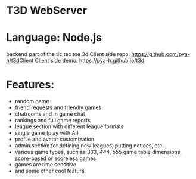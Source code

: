 # T3D WebServer
# Language: Node.js
backend part of the tic tac toe 3d
Client side repo: https://github.com/pya-h/t3dClient
Client side demo: https://pya-h.github.io/t3d

# Features:
* random game
* friend requests and friendly games
* chatrooms and in game chat
* rankings and full game reports
* league section with different league formats
* single game (play with AI)
* profile and avatar customization
* admin section for defining new leagues, putting notices, etc.
* various game types, such as 3*3*3, 4*4*4, 5*5*5 game table dimensions, score-based or scoreless games
* games are time sensitive
* and some other cool featurs
